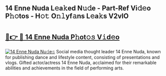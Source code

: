 ## 14 Enne Nuda L𝚎a𝚔ed N𝚞𝚍e - Part-Ref Vi𝚍𝚎o P𝚑𝚘tos - H𝚘𝚝 O𝚗𝚕yf𝚊ns L𝚎a𝚔s V2vlO

# <h2><a href="http://kfdtkm.oniu.top/?m=14+Enne+Nuda">🔗👉 🔴 14 Enne Nuda P𝚑ot𝚘𝚜 V𝚒d𝚎o</a></h2>

[![14 Enne Nuda Nu𝚍e𝚜](https://i.imgur.com/0qMVB7G.gif)](http://kfdtkm.oniu.top/?m=14+Enne+Nuda)
Social media thought leader 14 Enne Nuda, known for publishing dance and lifestyle content, consisting of presentations and vlogs. Gifted actor/actress 14 Enne Nuda, acclaimed for their remarkable abilities and achievements in the field of performing arts.  
